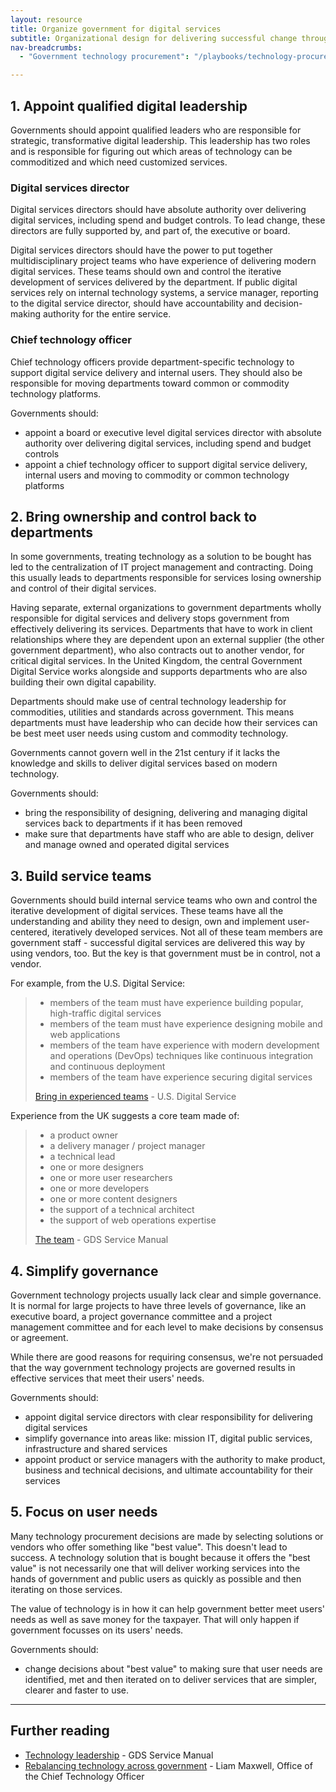 ```yaml
---
layout: resource
title: Organize government for digital services 
subtitle: Organizational design for delivering successful change through technology.
nav-breadcrumbs:
  - "Government technology procurement": "/playbooks/technology-procurement/"

---
```


## 1. Appoint qualified digital leadership 

Governments should appoint qualified leaders who are responsible for strategic, transformative digital leadership. This leadership has two roles and is responsible for figuring out which areas of technology can be commoditized and which need customized services. 

### Digital services director
Digital services directors should have absolute authority over delivering digital services, including spend and budget controls. To lead change, these directors are fully supported by, and part of, the executive or board. 

Digital services directors should have the power to put together multidisciplinary project teams who have experience of delivering modern digital services. These teams should own and control the iterative development of services delivered by the department. If public digital services rely on internal technology systems, a service manager, reporting to the digital service director, should have accountability and decision-making authority for the entire service. 
 
### Chief technology officer 
Chief technology officers provide  department-specific technology to support digital service delivery and internal users. They should also be responsible for moving departments toward common or commodity technology platforms. 

Governments should:

* appoint a board or executive level digital services director with absolute authority over delivering digital services, including spend and budget controls
* appoint a chief technology officer to support digital service delivery, internal users and moving to commodity or common technology platforms

## 2. Bring ownership and control back to departments 

In some governments, treating technology as a solution to be bought has led to the centralization of IT project management and contracting. Doing this usually leads to departments responsible for services losing ownership and control of their digital services. 

Having separate, external organizations to government departments wholly responsible for digital services and delivery stops government from effectively delivering its services. Departments that have to work in client relationships where they are dependent upon an external supplier (the other government department), who also contracts out to another vendor, for critical digital services. In the United Kingdom, the central Government Digital Service works alongside and supports departments who are also building their own digital capability. 

Departments should make use of central technology leadership for commodities, utilities and standards across government. This means departments must have leadership who can decide how their services can be best meet user needs using custom and commodity technology. 

Governments cannot govern well in the 21st century if it lacks the knowledge and skills to deliver digital services based on modern technology.

Governments should:

* bring the responsibility of designing, delivering and managing digital services back to departments if it has been removed
* make sure that departments have staff who are able to design, deliver and manage owned and operated digital services  

## 3. Build service teams

Governments should build internal service teams who own and control the iterative development of digital services. These teams have all the understanding and ability they need to design, own and implement user-centered, iteratively developed services. Not all of these team members are government staff - successful digital services are delivered this way by using vendors, too. But the key is that government must be in control, not a vendor. 

For example, from the U.S. Digital Service: 

> * members of the team must have experience building popular, high-traffic digital services
> * members of the team must have experience designing mobile and web applications
> * members of the team have experience with modern development and operations (DevOps) techniques like continuous integration and continuous deployment
> * members of the team have experience securing digital services
> 
> [Bring in experienced teams](https://playbook.cio.gov/#play7) - U.S. Digital Service

Experience from the UK suggests a core team made of:

> * a product owner
> * a delivery manager / project manager
> * a technical lead
> * one or more designers
> * one or more user researchers
> * one or more developers
> * one or more content designers
> * the support of a technical architect
> * the support of web operations expertise
> 
> [The team](https://www.gov.uk/service-manual/the-team) - GDS Service Manual

## 4. Simplify governance

Government technology projects usually lack clear and simple governance. It is normal for large projects to have three levels of governance, like an executive board, a project governance committee and a project management committee and for each level to make decisions by consensus or agreement. 

While there are good reasons for requiring consensus, we're not persuaded that the way government technology projects are governed results in effective services that meet their users' needs. 

Governments should:

* appoint digital service directors with clear responsibility for delivering digital services
* simplify governance into areas like: mission IT, digital public services, infrastructure and shared services
* appoint product or service managers with the authority to make product, business and technical decisions, and ultimate accountability for their services

## 5. Focus on user needs

Many technology procurement decisions are made by selecting solutions or vendors who offer something like "best value". This doesn't lead to success. A technology solution that is bought because it offers the "best value" is not necessarily one that will deliver working services into the hands of government and public users as quickly as possible and then iterating on those services.

The value of technology is in how it can help government better meet users' needs as well as save money for the taxpayer. That will only happen if government focusses on its users' needs. 

Governments should:

* change decisions about "best value" to making sure that user needs are identified, met and then iterated on to deliver services that are simpler, clearer and faster to use.

---

## Further reading

* [Technology leadership](https://www.gov.uk/service-manual/the-team/recruitment/scs-orgdesign.html) - GDS Service Manual
* [Rebalancing technology across government](https://gds.blog.gov.uk/2013/05/21/rebalancing-tech-across-gov/) - Liam Maxwell, Office of the Chief Technology Officer